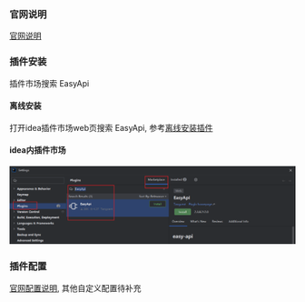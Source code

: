 ### 官网说明

[官网说明](https://easyyapi.com/documents/index.html)

### 插件安装

插件市场搜索 EasyApi

#### 离线安装

打开idea插件市场web页搜索 EasyApi,  参考[离线安装插件](../1.离线安装插件.md)

#### idea内插件市场

![1742548227944](image/8.EasyApi/1742548227944.png)

### 插件配置

[官网配置说明](https://easyyapi.com/setting/yapi.html), 其他自定义配置待补充
